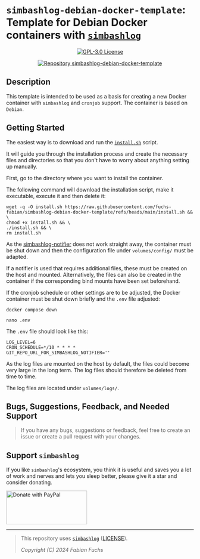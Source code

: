 # `simbashlog-debian-docker-template`: Template for Debian Docker containers with [`simbashlog`](https://github.com/fuchs-fabian/simbashlog)

<!--
TODO: Adjust the heading
-->

<p align="center">
  <a href="./LICENSE">
    <img alt="GPL-3.0 License" src="https://img.shields.io/badge/GitHub-GPL--3.0-informational">
  </a>
</p>

<!--
TODO: Adjust the repository link
-->

<div align="center">
  <a href="https://github.com/fuchs-fabian/simbashlog-debian-docker-template">
    <img src="https://github-readme-stats.vercel.app/api/pin/?username=fuchs-fabian&repo=simbashlog-debian-docker-template&theme=holi&hide_border=true&border_radius=10" alt="Repository simbashlog-debian-docker-template"/>
  </a>
</div>

## Description

<!--
TODO: Add a short description of the repository
-->

This template is intended to be used as a basis for creating a new Docker container with `simbashlog` and `cronjob` support. The container is based on `Debian`.

## Getting Started

The easiest way is to download and run the [`install.sh`](./install.sh) script.

It will guide you through the installation process and create the necessary files and directories so that you don't have to worry about anything setting up manually.

First, go to the directory where you want to install the container.

The following command will download the installation script, make it executable, execute it and then delete it:

<!--
TODO: Adjust the link to the `install.sh` script
-->

```shell
wget -q -O install.sh https://raw.githubusercontent.com/fuchs-fabian/simbashlog-debian-docker-template/refs/heads/main/install.sh && \
chmod +x install.sh && \
./install.sh && \
rm install.sh
```

As the [simbashlog-notifier](https://github.com/fuchs-fabian/simbashlog-notifiers) does not work straight away, the container must be shut down and then the configuration file under `volumes/config/` must be adapted.

If a notifier is used that requires additional files, these must be created on the host and mounted. Alternatively, the files can also be created in the container if the corresponding bind mounts have been set beforehand.

If the cronjob schedule or other settings are to be adjusted, the Docker container must be shut down briefly and the `.env` file adjusted:

```shell
docker compose down
```

```shell
nano .env
```

The `.env` file should look like this:

<!--
TODO: Adjust the content of the `.env` file
-->

```plain
LOG_LEVEL=6
CRON_SCHEDULE=*/10 * * * *
GIT_REPO_URL_FOR_SIMBASHLOG_NOTIFIER=''
```

As the log files are mounted on the host by default, the files could become very large in the long term. The log files should therefore be deleted from time to time.

The log files are located under `volumes/logs/`.

## Bugs, Suggestions, Feedback, and Needed Support

> If you have any bugs, suggestions or feedback, feel free to create an issue or create a pull request with your changes.

## Support `simbashlog`

If you like `simbashlog`'s ecosystem, you think it is useful and saves you a lot of work and nerves and lets you sleep better, please give it a star and consider donating.

<a href="https://www.paypal.com/donate/?hosted_button_id=4G9X8TDNYYNKG" target="_blank">
  <!--
    https://github.com/stefan-niedermann/paypal-donate-button
  -->
  <img src="https://raw.githubusercontent.com/stefan-niedermann/paypal-donate-button/master/paypal-donate-button.png" style="height: 90px; width: 217px;" alt="Donate with PayPal"/>
</a>

---

> This repository uses [`simbashlog`](https://github.com/fuchs-fabian/simbashlog) ([LICENSE](https://github.com/fuchs-fabian/simbashlog/blob/main/LICENSE)).
>
> *Copyright (C) 2024 Fabian Fuchs*
